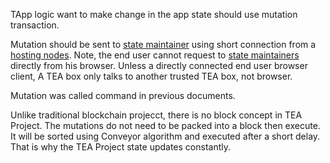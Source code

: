 TApp logic want to make change in the app state should use mutation transaction.

Mutation should be sent to [ state maintainer](state_maintainers.md) using short connection from a [hosting nodes](hosting_nodes.md). Note, the end user cannot request to [ state maintainers](state_maintainers.md) directly from his browser. Unless a directly connected end user browser client, A TEA box only talks to another trusted TEA box, not browser. 

Mutation was called command in previous documents.

Unlike traditional blockchain projecct, there is no block concept in TEA Project. The mutations do not need to be packed into a block then execute. It will be sorted using Conveyor algorithm and executed after a short delay. That is why the TEA Project state updates constantly.
